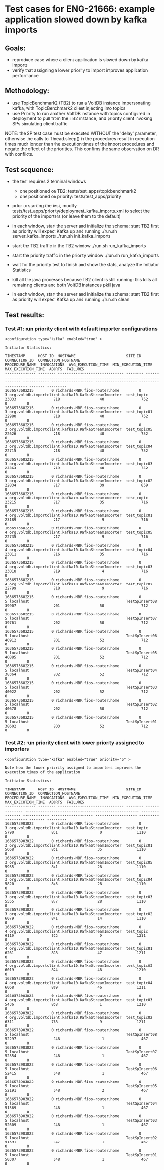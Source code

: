 # Test cases for ENG-21666: example application slowed down by kafka imports

## Goals:
- reproduce case where a client application is slowed down by kafka imports
- verify that assigning a lower priority to import improves application performance

## Methodology:
- use TopicBenchmark2 (TB2) to run a VoltDB instance impersonating kafka, with TopicBenchmark2 client injecting into topics
- use Priority to run another VoltDB instance with topics configured in deployment to pull from the TB2 instance, and priority client invoking SPs simulating client traffic

NOTE: the SP test case must be executed WITHOUT the 'delay' parameter, otherwise the calls to Thread.sleep() in the procedures result in execution times much longer than the execution times of the import procedures and negate the effect of the priorities.
This confims the same observation on DR with conflicts.

## Test sequence:
- the test requires 2 terminal windows
  - one positioned on TB2:        tests/test_apps/topicbenchmark2
  - one positioned on priority:   tests/test_apps/priority

- prior to starting the test, modify tests/test_apps/priority/deployment_kafka_imports.xml to select the priority
  of the importers (or leave them to the default)

- in each window, start the server and initialize the schema: start TB2 first as priority will expect Kafka up and running
    ./run.sh server_kafka_imports
    ./run.sh init_kafka_imports

- start the TB2 traffic in the TB2 window
    ./run.sh run_kafka_imports

- start the priority traffic in the priority window
./run.sh run_kafka_imports

- wait for the priority test to finish and show the stats, analyze the Initiator Statistics

- kill all the java processes because TB2 client is still running: this kills all remaining clients and both VoltDB instances
    pkill java

- in each window, start the server and initialize the schema: start TB2 first as priority will expect Kafka up and running
    ./run.sh clean

## Test results:

### Test #1: run priority client with default importer configurations
    <configuration type="kafka" enabled="true" >

    Initiator Statistics:

    TIMESTAMP      HOST_ID  HOSTNAME                       SITE_ID  CONNECTION_ID  CONNECTION_HOSTNAME                                  PROCEDURE_NAME  INVOCATIONS  AVG_EXECUTION_TIME  MIN_EXECUTION_TIME  MAX_EXECUTION_TIME  ABORTS  FAILURES
    -------------- -------- ------------------------------ -------- -------------- ---------------------------------------------------- --------------- ------------ ------------------- ------------------- ------------------- ------- ---------
    1636573682215        0 richards-MBP.fios-router.home         0              3 org.voltdb.importclient.kafka10.KafkaStreamImporter  test_topic             23033                 218                  40                 752       0         0
    1636573682215        0 richards-MBP.fios-router.home         0              3 org.voltdb.importclient.kafka10.KafkaStreamImporter  test_topic01           22980                 218                  40                 752       0         0
    1636573682215        0 richards-MBP.fios-router.home         0              3 org.voltdb.importclient.kafka10.KafkaStreamImporter  test_topic05           22626                 218                  40                 752       0         0
    1636573682215        0 richards-MBP.fios-router.home         0              3 org.voltdb.importclient.kafka10.KafkaStreamImporter  test_topic04           22715                 218                  48                 752       0         0
    1636573682215        0 richards-MBP.fios-router.home         0              3 org.voltdb.importclient.kafka10.KafkaStreamImporter  test_topic03           23363                 219                  40                 752       0         0
    1636573682215        0 richards-MBP.fios-router.home         0              3 org.voltdb.importclient.kafka10.KafkaStreamImporter  test_topic02           22834                 217                  39                 859       0         0
    1636573682215        0 richards-MBP.fios-router.home         0              4 org.voltdb.importclient.kafka10.KafkaStreamImporter  test_topic             23215                 217                  35                 716       0         0
    1636573682215        0 richards-MBP.fios-router.home         0              4 org.voltdb.importclient.kafka10.KafkaStreamImporter  test_topic01           23189                 217                   9                 716       0         0
    1636573682215        0 richards-MBP.fios-router.home         0              4 org.voltdb.importclient.kafka10.KafkaStreamImporter  test_topic05           22735                 217                   9                 716       0         0
    1636573682215        0 richards-MBP.fios-router.home         0              4 org.voltdb.importclient.kafka10.KafkaStreamImporter  test_topic04           23011                 216                  35                 716       0         0
    1636573682215        0 richards-MBP.fios-router.home         0              4 org.voltdb.importclient.kafka10.KafkaStreamImporter  test_topic03           23018                 219                   4                 716       0         0
    1636573682215        0 richards-MBP.fios-router.home         0              4 org.voltdb.importclient.kafka10.KafkaStreamImporter  test_topic02           22799                 218                   9                 716       0         0
    1636573682215        0 richards-MBP.fios-router.home         0              5 localhost                                            TestSpInsert08         39907                 201                  50                 712       0         0
    1636573682215        0 richards-MBP.fios-router.home         0              5 localhost                                            TestSpInsert07         39761                 202                  50                 712       0         0
    1636573682215        0 richards-MBP.fios-router.home         0              5 localhost                                            TestSpInsert06         40912                 201                  52                 712       0         0
    1636573682215        0 richards-MBP.fios-router.home         0              5 localhost                                            TestSpInsert05         40885                 201                  52                 712       0         0
    1636573682215        0 richards-MBP.fios-router.home         0              5 localhost                                            TestSpInsert04         38364                 202                  52                 712       0         0
    1636573682215        0 richards-MBP.fios-router.home         0              5 localhost                                            TestSpInsert03         40022                 202                  52                 712       0         0
    1636573682215        0 richards-MBP.fios-router.home         0              5 localhost                                            TestSpInsert02         40678                 202                  50                 712       0         0
    1636573682215        0 richards-MBP.fios-router.home         0              5 localhost                                            TestSpInsert01         38602                 203                  52                 712       0         0

### Test #2: run priority client with lower priority assigned to importers
    <configuration type="kafka" enabled="true" priority="5" >

    Note how the lower priority assigned to importers improves the execution times of the application

    Initiator Statistics:

    TIMESTAMP      HOST_ID  HOSTNAME                       SITE_ID  CONNECTION_ID  CONNECTION_HOSTNAME                                  PROCEDURE_NAME  INVOCATIONS  AVG_EXECUTION_TIME  MIN_EXECUTION_TIME  MAX_EXECUTION_TIME  ABORTS  FAILURES
    -------------- -------- ------------------------------ -------- -------------- ---------------------------------------------------- --------------- ------------ ------------------- ------------------- ------------------- ------- ---------  
    1636573903022        0 richards-MBP.fios-router.home         0              3 org.voltdb.importclient.kafka10.KafkaStreamImporter  test_topic              5790                 831                   0                1110       0         0
    1636573903022        0 richards-MBP.fios-router.home         0              3 org.voltdb.importclient.kafka10.KafkaStreamImporter  test_topic01            5668                 851                  35                1110       0         0
    1636573903022        0 richards-MBP.fios-router.home         0              3 org.voltdb.importclient.kafka10.KafkaStreamImporter  test_topic05            5935                 841                  28                1110       0         0
    1636573903022        0 richards-MBP.fios-router.home         0              3 org.voltdb.importclient.kafka10.KafkaStreamImporter  test_topic04            5820                 843                  28                1110       0         0
    1636573903022        0 richards-MBP.fios-router.home         0              3 org.voltdb.importclient.kafka10.KafkaStreamImporter  test_topic03            5555                 877                  28                1110       0         0
    1636573903022        0 richards-MBP.fios-router.home         0              3 org.voltdb.importclient.kafka10.KafkaStreamImporter  test_topic02            6079                 841                  14                1110       0         0
    1636573903022        0 richards-MBP.fios-router.home         0              4 org.voltdb.importclient.kafka10.KafkaStreamImporter  test_topic              6110                 812                   9                1211       0         0
    1636573903022        0 richards-MBP.fios-router.home         0              4 org.voltdb.importclient.kafka10.KafkaStreamImporter  test_topic01            6261                 818                  47                1211       0         0
    1636573903022        0 richards-MBP.fios-router.home         0              4 org.voltdb.importclient.kafka10.KafkaStreamImporter  test_topic05            6019                 824                  48                1210       0         0
    1636573903022        0 richards-MBP.fios-router.home         0              4 org.voltdb.importclient.kafka10.KafkaStreamImporter  test_topic04            6068                 809                  46                1211       0         0
    1636573903022        0 richards-MBP.fios-router.home         0              4 org.voltdb.importclient.kafka10.KafkaStreamImporter  test_topic03            5436                 858                   1                1210       0         0
    1636573903022        0 richards-MBP.fios-router.home         0              4 org.voltdb.importclient.kafka10.KafkaStreamImporter  test_topic02            6311                 788                   9                1211       0         0
    1636573903022        0 richards-MBP.fios-router.home         0              5 localhost                                            TestSpInsert08         52297                 148                   1                 467       0         0
    1636573903022        0 richards-MBP.fios-router.home         0              5 localhost                                            TestSpInsert07         52354                 148                   1                 467       0         0
    1636573903022        0 richards-MBP.fios-router.home         0              5 localhost                                            TestSpInsert06         52415                 148                   1                 467       0         0
    1636573903022        0 richards-MBP.fios-router.home         0              5 localhost                                            TestSpInsert05         52191                 148                   2                 467       0         0
    1636573903022        0 richards-MBP.fios-router.home         0              5 localhost                                            TestSpInsert04         51369                 148                   1                 467       0         0
    1636573903022        0 richards-MBP.fios-router.home         0              5 localhost                                            TestSpInsert03         52609                 148                   1                 467       0         0
    1636573903022        0 richards-MBP.fios-router.home         0              5 localhost                                            TestSpInsert02         51391                 147                   1                 467       0         0
    1636573903022        0 richards-MBP.fios-router.home         0              5 localhost                                            TestSpInsert01         50307                 148                   1                 467       0         0
